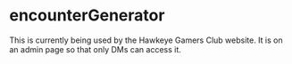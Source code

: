 # encounterGenerator
This is currently being used by the Hawkeye Gamers Club website. It is on an admin page so that only DMs can access it.
